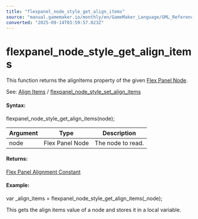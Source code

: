```yaml
---
title: "flexpanel_node_style_get_align_items"
source: "manual.gamemaker.io/monthly/en/GameMaker_Language/GML_Reference/Flex_Panels/Function_Reference/Styling_Functions/flexpanel_node_style_get_align_items.htm"
converted: "2025-09-14T03:59:57.023Z"
---
```


# flexpanel\_node\_style\_get\_align\_items

This function returns the alignItems property of the given [Flex Panel Node](../flexpanel_create_node.md).

See: [Align Items](../../Flex_Panels_Styling.htm#h1) / [flexpanel\_node\_style\_set\_align\_items](../../../../../../../../GameMaker_Language/GML_Reference/Flex_Panels/Function_Reference/Styling_Functions/flexpanel_node_style_set_align_items.md)

#### Syntax:

flexpanel\_node\_style\_get\_align\_items(node);

| Argument | Type | Description |
| --- | --- | --- |
| node | Flex Panel Node | The node to read. |

#### Returns:

[Flex Panel Alignment Constant](../../../../../../../../GameMaker_Language/GML_Reference/Flex_Panels/Function_Reference/Styling_Functions/flexpanel_node_style_set_align_items.md)

#### Example:

var \_align\_items = flexpanel\_node\_style\_get\_align\_items(\_node);

This gets the align items value of a node and stores it in a local variable.